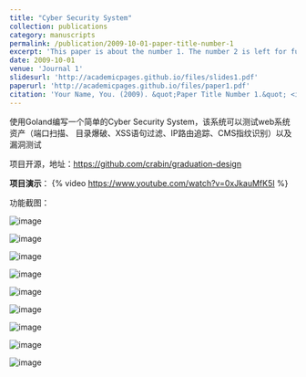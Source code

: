 ```yaml
---
title: "Cyber Security System"
collection: publications
category: manuscripts
permalink: /publication/2009-10-01-paper-title-number-1
excerpt: 'This paper is about the number 1. The number 2 is left for future work.'
date: 2009-10-01
venue: 'Journal 1'
slidesurl: 'http://academicpages.github.io/files/slides1.pdf'
paperurl: 'http://academicpages.github.io/files/paper1.pdf'
citation: 'Your Name, You. (2009). &quot;Paper Title Number 1.&quot; <i>Journal 1</i>. 1(1).'
---
```


使用Goland编写一个简单的Cyber Security System，该系统可以测试web系统资产（端口扫描、 目录爆破、XSS语句过滤、IP路由追踪、CMS指纹识别）以及漏洞测试

项目开源，地址：https://github.com/crabin/graduation-design

**项目演示**：
{% video https://www.youtube.com/watch?v=0xJkauMfK5I %}

功能截图：

![image](cyber_security_system/1.png)

![image](cyber_security_system/2.png)

![image](cyber_security_system/3.png)

![image](cyber_security_system/4.png)

![image](cyber_security_system/5.png)

![image](cyber_security_system/6.png)

![image](cyber_security_system/7.png)

![image](cyber_security_system/8.png)

![image](cyber_security_system/9.png)